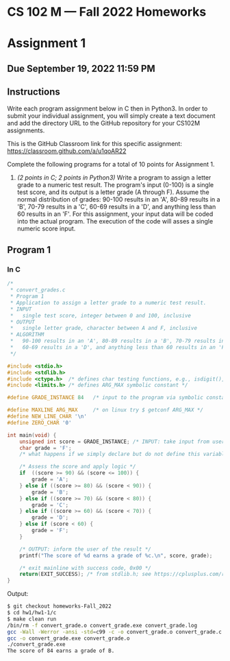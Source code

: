 # CS 102 M &mdash; Fall 2022 Homeworks

# Assignment 1

## Due September 19, 2022 11:59 PM

## Instructions

Write each program assignment below in C then in Python3. In order to submit your individual assignment, you will simply create a text document and add the directory URL to the GitHub repository for your CS102M assignments. 

This is the GitHub Classroom link for this specific assignment: https://classroom.github.com/a/u1qoAR22

Complete the following programs for a total of 10 points for Assignment 1.

1. _(2 points in C; 2 points in Python3)_ Write a program to assign a letter grade to a numeric test result. The program's input (0-100) is a single test score, and its output is a letter grade (A through F). Assume the normal distribution of grades: 90-100 results in an 'A', 80-89 results in a 'B', 70-79 results in a 'C', 60-69 results in a 'D', and anything less than 60 results in an 'F'. For this assignment, your input data will be coded into the actual program. The execution of the code will asses a single numeric score input.

## Program 1

### In C
```c
/*
 * convert_grades.c
 * Program 1
 * Application to assign a letter grade to a numeric test result.
 * INPUT
 *   single test score, integer between 0 and 100, inclusive
 * OUTPUT
 *   single letter grade, character between A and F, inclusive
 * ALGORITHM
 *   90-100 results in an 'A', 80-89 results in a 'B', 70-79 results in a 'C',
 *   60-69 results in a 'D', and anything less than 60 results in an 'F'.
 */

#include <stdio.h>
#include <stdlib.h>
#include <ctype.h>	/* defines char testing functions, e.g., isdigit(), islower(), isspace(), ... */
#include <limits.h>	/* defines ARG_MAX symbolic constant */

#define GRADE_INSTANCE 84	/* input to the program via symbolic constant */

#define MAXLINE ARG_MAX		/* on linux try $ getconf ARG_MAX */
#define NEW_LINE_CHAR '\n'
#define ZERO_CHAR '0'

int main(void) {
	unsigned int score = GRADE_INSTANCE; /* INPUT: take input from user, here at compile time */
	char grade = 'F';
	/* what happens if we simply declare but do not define this variable? */

	/* Assess the score and apply logic */
	if  ((score >= 90) && (score <= 100)) {
		grade = 'A';
	} else if ((score >= 80) && (score < 90)) {
		grade = 'B';
	} else if ((score >= 70) && (score < 80)) {
		grade = 'C';
	} else if ((score >= 60) && (score < 70)) {
		grade = 'D';
	} else if (score < 60) {
		grade = 'F';
	}

	/* OUTPUT: inform the user of the result */
	printf("The score of %d earns a grade of %c.\n", score, grade);

    /* exit mainline with success code, 0x00 */
    return(EXIT_SUCCESS); /* from stdlib.h; see https://cplusplus.com/reference/cstdlib/ */
}
```

Output:
```bash
$ git checkout homeworks-Fall_2022
$ cd hw1/hw1-1/c
$ make clean run
/bin/rm -f convert_grade.o convert_grade.exe convert_grade.log
gcc -Wall -Werror -ansi -std=c99 -c -o convert_grade.o convert_grade.c
gcc -o convert_grade.exe convert_grade.o
./convert_grade.exe
The score of 84 earns a grade of B.
```